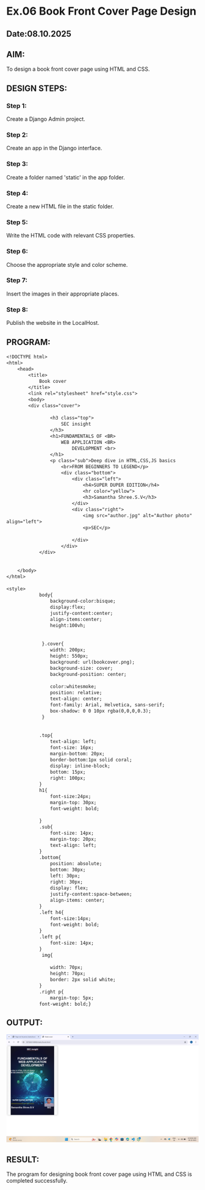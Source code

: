 # Ex.06 Book Front Cover Page Design
## Date:08.10.2025

## AIM:
To design a book front cover page using HTML and CSS.

## DESIGN STEPS:

### Step 1:
Create a Django Admin project.

### Step 2:
Create an app in the Django interface.

### Step 3:
Create a folder named 'static' in the app folder.

### Step 4:
Create a new HTML file in the static folder.

### Step 5:
Write the HTML code with relevant CSS properties.

### Step 6:
Choose the appropriate style and color scheme.

### Step 7:
Insert the images in their appropriate places.

### Step 8:
Publish the website in the LocalHost.

## PROGRAM:
```
<!DOCTYPE html>
<html>
    <head>
        <title>
            Book cover
        </title>
        <link rel="stylesheet" href="style.css">
        <body>
        <div class="cover">
            
                <h3 class="top">
                    SEC insight
                </h3>
                <h1>FUNDAMENTALS OF <BR>
                    WEB APPLICATION <BR>
                        DEVELOPMENT <br>
                </h1>
                <p class="sub">Deep dive in HTML,CSS,JS basics
                    <br>FROM BEGINNERS TO LEGEND</p>
                    <div class="bottom">
                        <div class="left">
                            <h4>SUPER DUPER EDITION</h4>
                            <hr color="yellow">
                            <h3>Samantha Shree.S.V</h3>
                        </div>
                        <div class="right">
                            <img src="author.jpg" alt="Author photo" align="left">
                            <p>SEC</p>

                        </div>
                    </div>
            </div>
        
        
    </body>
</html>

<style>
            body{
                background-color:bisque;
                display:flex;
                justify-content:center;
                align-items:center;
                height:100vh;
        

             }.cover{
                width: 200px;
                height: 550px;
                background: url(bookcover.png);
                background-size: cover;
                background-position: center;
            
                color:whitesmoke;
                position: relative;
                text-align: center;
                font-family: Arial, Helvetica, sans-serif;
                box-shadow: 0 0 10px rgba(0,0,0,0.3);
             }
             
             
            .top{
                text-align: left;
                font-size: 16px;
                margin-bottom: 20px;
                border-bottom:1px solid coral; 
                display: inline-block;
                bottom: 15px;
                right: 100px;
            }
            h1{
                font-size:24px;
                margin-top: 30px;
                font-weight: bold;
               
            }
            .sub{
                font-size: 14px;
                margin-top: 20px;
                text-align: left;
            }
            .bottom{
                position: absolute;
                bottom: 30px;
                left: 30px;
                right: 30px;
                display: flex;
                justify-content:space-between;
                align-items: center;
            }
            .left h4{
                font-size:14px;
                font-weight: bold;
            }
            .left p{
                font-size: 14px;
            }
             img{
              
                width: 70px;
                height: 70px;
                border: 2px solid white;
            }
            .right p{
                margin-top: 5px;
            font-weight: bold;}
```

## OUTPUT:
![alt text](<cover/bookapp/static/Screenshot (44).png>)

## RESULT:
The program for designing book front cover page using HTML and CSS is completed successfully.
